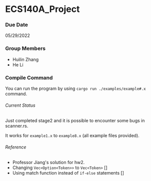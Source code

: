 # ECS140A_Project

### Due Date
05/29/2022

### Group Members
- Huilin Zhang
- He Li

### Compile Command

You can run the program by using `cargo run ./examples/example#.x` command.

###### Current Status

Just completed stage2 and it is possible to encounter some bugs in scanner.rs.

It works for `example1.x` to `example8.x` (all example files provided).

###### Reference

- Professor Jiang's solution for hw2.
- Changing `Vec<Option<Token>>` to `Vec<Token>` []
- Using match function instead of `if-else` statements []